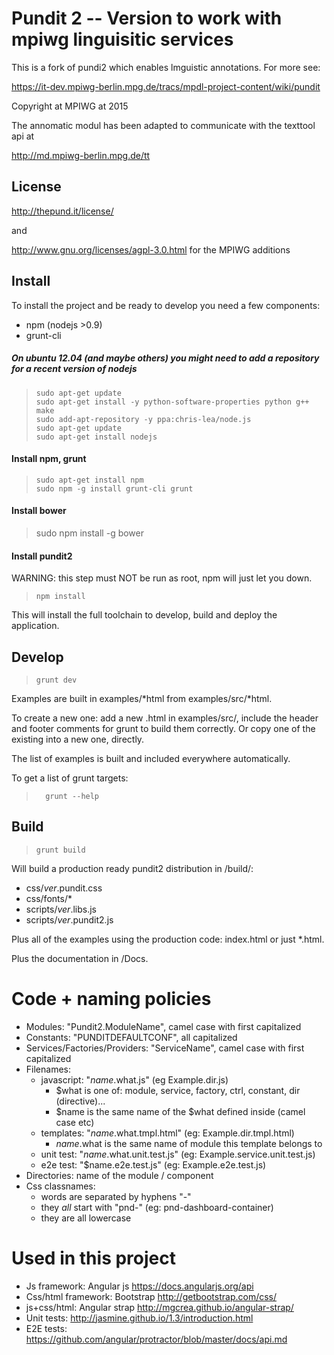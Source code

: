 # Pundit 2 -- Version to work with mpiwg linguisitic services

This is a fork of pundi2 which enables lmguistic annotations. For more
see:

https://it-dev.mpiwg-berlin.mpg.de/tracs/mpdl-project-content/wiki/pundit

Copyright at MPIWG at 2015


The annomatic modul has been adapted  to communicate with the texttool api
at

http://md.mpiwg-berlin.mpg.de/tt



## License

http://thepund.it/license/

and

http://www.gnu.org/licenses/agpl-3.0.html for the MPIWG additions

## Install

To install the project and be ready to develop you need a few components:
* npm (nodejs >0.9)
* grunt-cli

##### On ubuntu 12.04 (and maybe others) you might need to add a repository for a recent version of nodejs
>     sudo apt-get update
>     sudo apt-get install -y python-software-properties python g++ make
>     sudo add-apt-repository -y ppa:chris-lea/node.js
>     sudo apt-get update
>     sudo apt-get install nodejs

#### Install npm, grunt
>     sudo apt-get install npm
>     sudo npm -g install grunt-cli grunt

#### Install bower
>    sudo npm install -g bower

#### Install pundit2
WARNING: this step must NOT be run as root, npm will just let you down.

>     npm install

This will install the full toolchain to develop, build and deploy the application.


## Develop
>     grunt dev
    
Examples are built in examples/*html from examples/src/*html. 

To create a new one: add a new .html in examples/src/, include the header and footer comments
for grunt to build them correctly. Or copy one of the existing into a new one, directly. 

The list of examples is built and included everywhere automatically.

To get a list of grunt targets: 
>       grunt --help

## Build
>     grunt build

Will build a production ready pundit2 distribution in /build/:

* css/*ver*.pundit.css
* css/fonts/*
* scripts/*ver*.libs.js
* scripts/*ver*.pundit2.js

Plus all of the examples using the production code: index.html or just *.html.

Plus the documentation in /Docs.


# Code + naming policies

* Modules: "Pundit2.ModuleName", camel case with first capitalized
* Constants: "PUNDITDEFAULTCONF", all capitalized
* Services/Factories/Providers: "ServiceName", camel case with first capitalized
* Filenames: 
    - javascript: "$name.$what.js" (eg Example.dir.js)
         - $what is one of: module, service, factory, ctrl, constant, dir (directive)...
         - $name is the same name of the $what defined inside (camel case etc)
    - templates: "$name.$what.tmpl.html" (eg: Example.dir.tmpl.html)
         - $name.$what is the same name of module this template belongs to 
    - unit test: "$name.$what.unit.test.js" (eg: Example.service.unit.test.js)
    - e2e test: "$name.e2e.test.js" (eg: Example.e2e.test.js)
* Directories: name of the module / component
* Css classnames:
    - words are separated by hyphens "-"    
    - they *all* start with "pnd-" (eg: pnd-dashboard-container)
    - they are all lowercase
    
# Used in this project

* Js framework: Angular js https://docs.angularjs.org/api
* Css/html framework: Bootstrap http://getbootstrap.com/css/
* js+css/html: Angular strap http://mgcrea.github.io/angular-strap/
* Unit tests: http://jasmine.github.io/1.3/introduction.html
* E2E tests: https://github.com/angular/protractor/blob/master/docs/api.md
